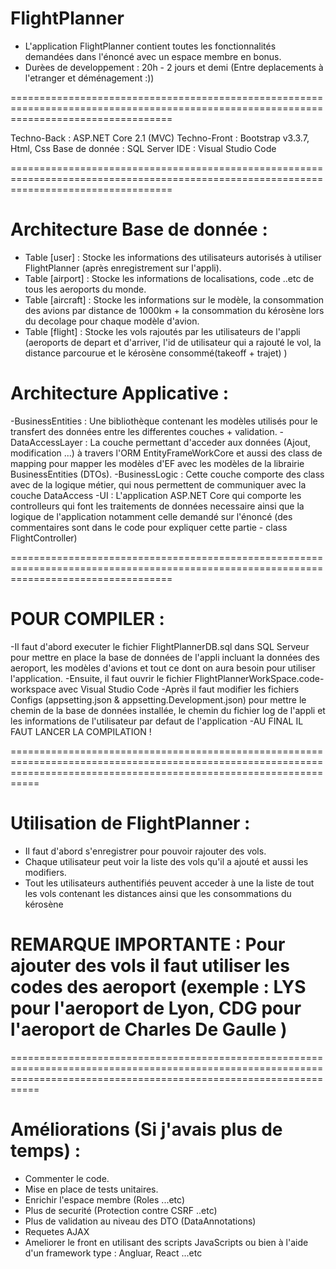 # FlightPlanner

- L'application FlightPlanner contient toutes les fonctionnalités demandées dans l'énoncé avec un espace membre en bonus.
- Durèes de developpement : 20h - 2 jours et demi (Entre deplacements à l'etranger et déménagement :))

========================================================================================================================================

Techno-Back : ASP.NET Core 2.1 (MVC)
Techno-Front : Bootstrap v3.3.7, Html, Css
Base de donnée : SQL Server
IDE : Visual Studio Code

========================================================================================================================================

# Architecture Base de donnée :
- Table [user] : Stocke les informations des utilisateurs autorisés à utiliser FlightPlanner (après enregistrement sur l'appli).
- Table  [airport] : Stocke les informations de localisations, code ..etc de tous les aeroports du monde.
- Table [aircraft] : Stocke les informations sur le modèle, la consommation des avions par distance de 1000km + la consommation du kérosène
lors du decolage pour chaque modèle d'avion.
- Table [flight] : Stocke les vols rajoutés par les utilisateurs de l'appli (aeroports de depart et d'arriver, l'id de utilisateur qui a rajouté le vol,
la distance parcourue et le kérosène consommé(takeoff + trajet)  )


# Architecture Applicative :
-BusinessEntities : Une bibliothèque contenant les modèles utilisés pour le transfert des données entre les differentes couches + validation.
-DataAccessLayer : La couche permettant d'acceder aux données (Ajout, modification ...) à travers l'ORM EntityFrameWorkCore et aussi des class de mapping 
pour mapper les modèles d'EF avec les modèles de la librairie BusinessEntities (DTOs).
-BusinessLogic : Cette couche comporte des class avec de la logique métier, qui nous permettent de communiquer avec la couche DataAccess
-UI : L'application ASP.NET Core qui comporte les controlleurs qui font les traitements de données necessaire ainsi que la logique de l'application 
notamment celle demandé sur l'énoncé (des commentaires sont dans le code pour expliquer cette partie - class FlightController) 

========================================================================================================================================
# POUR COMPILER :

-Il faut d'abord executer le fichier FlightPlannerDB.sql dans SQL Serveur pour mettre en place la base de données de l'appli incluant la données des
aeroport, les modèles d'avions et tout ce dont on aura besoin pour utiliser l'application.
-Ensuite, il faut ouvrir le fichier FlightPlannerWorkSpace.code-workspace avec Visual Studio Code
-Après il faut modifier les fichiers Configs (appsetting.json & appsetting.Development.json) pour mettre le chemin de la base de données installée,
le chemin du fichier log de l'appli et les informations de l'utilisateur par defaut de l'application
-AU FINAL IL FAUT LANCER LA COMPILATION !

=======================================================================================================================================================================
# Utilisation de FlightPlanner :
- Il faut d'abord s'enregistrer pour pouvoir rajouter des vols.
- Chaque utilisateur peut voir la liste des vols qu'il a ajouté et aussi les modifiers.
- Tout les utilisateurs authentifiés peuvent acceder à une la liste de tout les vols contenant les distances ainsi que les consommations du kérosène

# REMARQUE IMPORTANTE : Pour ajouter des vols il faut utiliser les codes des aeroport (exemple : LYS pour l'aeroport de Lyon, CDG pour l'aeroport de Charles De Gaulle )

=======================================================================================================================================================================
# Améliorations (Si j'avais plus de temps) :
- Commenter le code.
- Mise en place de tests unitaires.
- Enrichir l'espace membre (Roles ...etc)
- Plus de securité (Protection contre CSRF ..etc)
- Plus de validation au niveau des DTO (DataAnnotations)
- Requetes AJAX
- Ameliorer le front en utilisant des scripts JavaScripts ou bien à l'aide d'un framework type : Angluar, React ...etc





